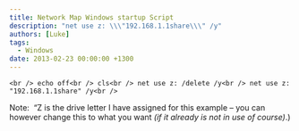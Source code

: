 ```yaml
---
title: Network Map Windows startup Script
description: "net use z: \\\"192.168.1.1share\\\" /y"
authors: [Luke]
tags:
  - Windows
date: 2013-02-23 00:00:00 +1300
---
```

`<br />
echo off<br />
cls<br />
net use z: /delete /y<br />
net use z: "192.168.1.1share" /y<br />
` 

Note:  &#8220;Z is the drive letter I have assigned for this example &#8211; you can however change this to what you want _(if it already is not in use of course)_.)
